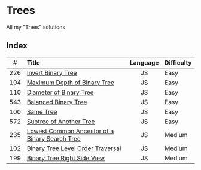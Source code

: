 # Trees

All my "Trees" solutions

## Index

| **#** | **Title**                                                | **Language** | **Difficulty** |
| :---: | :------------------------------------------------------- | :----------: | :------------- |
|  226  | [Invert Binary Tree](226.js)                             |      JS      | Easy           |
|  104  | [Maximum Depth of Binary Tree](104.js)                   |      JS      | Easy           |
|  110  | [Diameter of Binary Tree](110.js)                        |      JS      | Easy           |
|  543  | [Balanced Binary Tree](543.js)                           |      JS      | Easy           |
|  100  | [Same Tree](100.js)                                      |      JS      | Easy           |
|  572  | [Subtree of Another Tree](572.js)                        |      JS      | Easy           |
|  235  | [Lowest Common Ancestor of a Binary Search Tree](235.js) |      JS      | Medium         |
|  102  | [Binary Tree Level Order Traversal](102.js)              |      JS      | Medium         |
|  199  | [Binary Tree Right Side View](199.js)                    |      JS      | Medium         |
